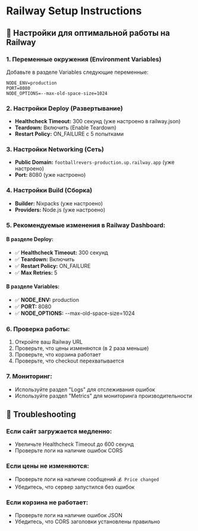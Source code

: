 # Railway Setup Instructions

## 🚀 Настройки для оптимальной работы на Railway

### 1. **Переменные окружения (Environment Variables)**
Добавьте в разделе Variables следующие переменные:

```
NODE_ENV=production
PORT=8080
NODE_OPTIONS=--max-old-space-size=1024
```

### 2. **Настройки Deploy (Развертывание)**
- **Healthcheck Timeout:** 300 секунд (уже настроено в railway.json)
- **Teardown:** Включить (Enable Teardown)
- **Restart Policy:** ON_FAILURE с 5 попытками

### 3. **Настройки Networking (Сеть)**
- **Public Domain:** `footballrevers-production.up.railway.app` (уже настроено)
- **Port:** 8080 (уже настроено)

### 4. **Настройки Build (Сборка)**
- **Builder:** Nixpacks (уже настроено)
- **Providers:** Node.js (уже настроено)

### 5. **Рекомендуемые изменения в Railway Dashboard:**

#### В разделе Deploy:
- ✅ **Healthcheck Timeout:** 300 секунд
- ✅ **Teardown:** Включить
- ✅ **Restart Policy:** ON_FAILURE
- ✅ **Max Retries:** 5

#### В разделе Variables:
- ✅ **NODE_ENV:** production
- ✅ **PORT:** 8080
- ✅ **NODE_OPTIONS:** --max-old-space-size=1024

### 6. **Проверка работы:**
1. Откройте ваш Railway URL
2. Проверьте, что цены изменяются (в 2 раза меньше)
3. Проверьте, что корзина работает
4. Проверьте, что checkout перехватывается

### 7. **Мониторинг:**
- Используйте раздел "Logs" для отслеживания ошибок
- Используйте раздел "Metrics" для мониторинга производительности

## 🔧 Troubleshooting

### Если сайт загружается медленно:
- Увеличьте Healthcheck Timeout до 600 секунд
- Проверьте логи на наличие ошибок CORS

### Если цены не изменяются:
- Проверьте логи на наличие сообщений `💰 Price changed`
- Убедитесь, что сервер запустился без ошибок

### Если корзина не работает:
- Проверьте логи на наличие ошибок JSON
- Убедитесь, что CORS заголовки установлены правильно
